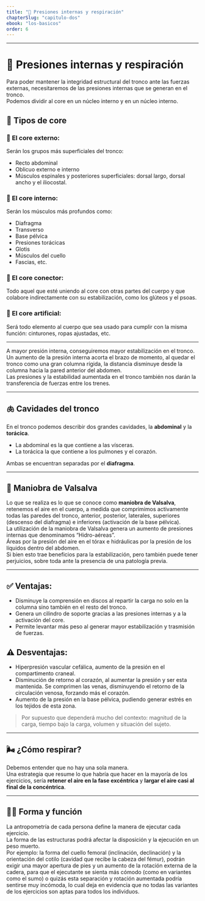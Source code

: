 ```yaml
---
title: "💨 Presiones internas y respiración"
chapterSlug: "capitulo-dos"
ebook: "los-basicos"
order: 6
---
```

---
# 💨 Presiones internas y respiración

Para poder mantener la integridad estructural del tronco ante las fuerzas externas, necesitaremos de las presiones internas que se generan en el tronco.  
Podemos dividir al core en un núcleo interno y en un núcleo interno.  

## 🧱 Tipos de core

### 🔹 El core externo:
Serán los grupos más superficiales del tronco:  
- Recto abdominal  
- Oblicuo externo e interno  
- Músculos espinales y posteriores superficiales: dorsal largo, dorsal ancho y el iliocostal.  

### 🔹 El core interno:
Serán los músculos más profundos como:  
- Diafragma  
- Transverso  
- Base pélvica  
- Presiones torácicas  
- Glotis  
- Músculos del cuello  
- Fascias, etc.  

### 🔹 El core conector:
Todo aquel que esté uniendo al core con otras partes del cuerpo y que colabore indirectamente con su estabilización, como los glúteos y el psoas.

### 🔹 El core artificial:
Será todo elemento al cuerpo que sea usado para cumplir con la misma función: cinturones, ropas ajustadas, etc.  

---

A mayor presión interna, conseguiremos mayor estabilización en el tronco.  
Un aumento de la presión interna acorta el brazo de momento, al quedar el tronco como una gran columna rígida, la distancia disminuye desde la columna hacia la pared anterior del abdomen.  
Las presiones y la estabilidad aumentada en el tronco también nos darán la transferencia de fuerzas entre los trenes.

---

## 🫁 Cavidades del tronco

En el tronco podemos describir dos grandes cavidades, la **abdominal** y la **torácica**.  
- La abdominal es la que contiene a las vísceras.  
- La torácica la que contiene a los pulmones y el corazón.  

Ambas se encuentran separadas por el **diafragma**.

---

## 🧠 Maniobra de Valsalva

Lo que se realiza es lo que se conoce como **maniobra de Valsalva**, retenemos el aire en el cuerpo, a medida que comprimimos activamente todas las paredes del tronco, anterior, posterior, laterales, superiores (descenso del diafragma) e inferiores (activación de la base pélvica).  
La utilización de la maniobra de Valsalva genera un aumento de presiones internas que denominamos “Hidro-aéreas”.  
Áreas por la presión del aire en el tórax e hidráulicas por la presión de los líquidos dentro del abdomen.  
Si bien esto trae beneficios para la estabilización, pero también puede tener perjuicios, sobre toda ante la presencia de una patología previa.  

---

## ✅ Ventajas:
- Disminuye la comprensión en discos al repartir la carga no solo en la columna sino también en el resto del tronco.  
- Genera un cilindro de soporte gracias a las presiones internas y a la activación del core.  
- Permite levantar más peso al generar mayor estabilización y trasmisión de fuerzas.  

## ⚠️ Desventajas:
- Hiperpresión vascular cefálica, aumento de la presión en el compartimento craneal.  
- Disminución de retorno al corazón, al aumentar la presión y ser esta mantenida. Se comprimen las venas, disminuyendo el retorno de la circulación venosa, forzando más el corazón.  
- Aumento de la presión en la base pélvica, pudiendo generar estrés en los tejidos de esta zona.  

> Por supuesto que dependerá mucho del contexto: magnitud de la carga, tiempo bajo la carga, volumen y situación del sujeto.

---

## 🌬️ ¿Cómo respirar?

Debemos entender que no hay una sola manera.  
Una estrategia que resume lo que habría que hacer en la mayoría de los ejercicios, sería **retener el aire en la fase excéntrica** y **largar el aire casi al final de la concéntrica**.

---

## 🧍‍♂️ Forma y función

La antropometría de cada persona define la manera de ejecutar cada ejercicio.  
La forma de las estructuras podrá afectar la disposición y la ejecución en un peso muerto.  
Por ejemplo: la forma del cuello femoral (inclinación, declinación) y la orientación del cotilo (cavidad que recibe la cabeza del fémur), podrán exigir una mayor apertura de pies y un aumento de la rotación externa de la cadera, para que el ejecutante se sienta más cómodo (como en variantes como el sumo) o quizás esta separación y rotación aumentada podría sentirse muy incómoda, lo cual deja en evidencia que no todas las variantes de los ejercicios son aptas para todos los individuos.
